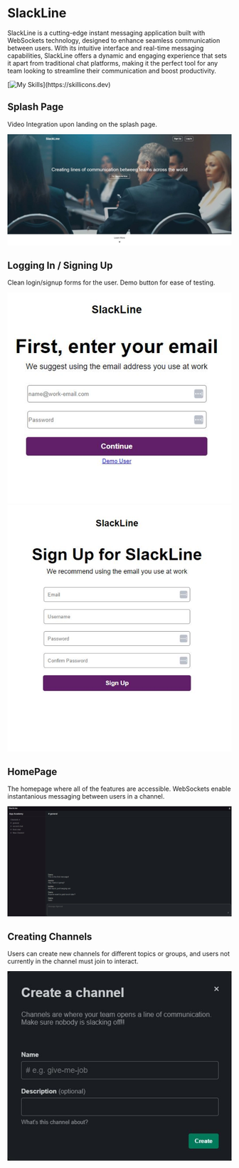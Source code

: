 # SlackLine

SlackLine is a cutting-edge instant messaging application built with WebSockets technology, designed to enhance seamless communication between users. With its intuitive interface and real-time messaging capabilities, SlackLine offers a dynamic and engaging experience that sets it apart from traditional chat platforms, making it the perfect tool for any team looking to streamline their communication and boost productivity.

[![My Skills](https://skillicons.dev/icons?i=react,redux,py,flask,postgres,js,html,css,)](https://skillicons.dev)

## Splash Page

Video Integration upon landing on the splash page.

![Splashpage](/images/splash.JPG)

## Logging In / Signing Up

Clean login/signup forms for the user. Demo button for ease of testing.

![Login](/images/login.JPG)
![Signup](/images/singup.JPG)

## HomePage

The homepage where all of the features are accessible. WebSockets enable instantanious messaging between users in a channel.

![homepage](/images/homepage.JPG)

## Creating Channels

Users can create new channels for different topics or groups, and users not currently in the channel must join to interact.

![createChannel](/images/create-channel.JPG)
